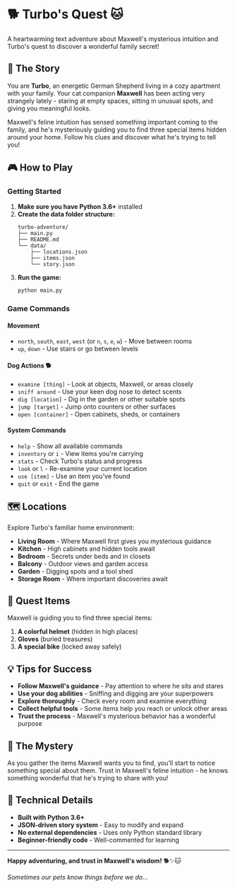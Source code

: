 # 🐕 Turbo's Quest 🐱

A heartwarming text adventure about Maxwell's mysterious intuition and Turbo's quest to discover a wonderful family secret!

## 🎯 The Story

You are **Turbo**, an energetic German Shepherd living in a cozy apartment with your family. Your cat companion **Maxwell** has been acting very strangely lately - staring at empty spaces, sitting in unusual spots, and giving you meaningful looks. 

Maxwell's feline intuition has sensed something important coming to the family, and he's mysteriously guiding you to find three special items hidden around your home. Follow his clues and discover what he's trying to tell you!

## 🎮 How to Play

### Getting Started

1. **Make sure you have Python 3.6+** installed
2. **Create the data folder structure:**
   ```
   turbo-adventure/
   ├── main.py
   ├── README.md
   └── data/
       ├── locations.json
       ├── items.json
       └── story.json
   ```
3. **Run the game:**
   ```bash
   python main.py
   ```

### Game Commands

#### Movement
- `north`, `south`, `east`, `west` (or `n`, `s`, `e`, `w`) - Move between rooms
- `up`, `down` - Use stairs or go between levels

#### Dog Actions 🐕
- `examine [thing]` - Look at objects, Maxwell, or areas closely
- `sniff around` - Use your keen dog nose to detect scents
- `dig [location]` - Dig in the garden or other suitable spots
- `jump [target]` - Jump onto counters or other surfaces
- `open [container]` - Open cabinets, sheds, or containers

#### System Commands
- `help` - Show all available commands
- `inventory` or `i` - View items you're carrying
- `stats` - Check Turbo's status and progress
- `look` or `l` - Re-examine your current location
- `use [item]` - Use an item you've found
- `quit` or `exit` - End the game

## 🗺️ Locations

Explore Turbo's familiar home environment:
- **Living Room** - Where Maxwell first gives you mysterious guidance
- **Kitchen** - High cabinets and hidden tools await
- **Bedroom** - Secrets under beds and in closets
- **Balcony** - Outdoor views and garden access
- **Garden** - Digging spots and a tool shed
- **Storage Room** - Where important discoveries await

## 🎾 Quest Items

Maxwell is guiding you to find three special items:
1. **A colorful helmet** (hidden in high places)
2. **Gloves** (buried treasures)
3. **A special bike** (locked away safely)

## 💡 Tips for Success

- **Follow Maxwell's guidance** - Pay attention to where he sits and stares
- **Use your dog abilities** - Sniffing and digging are your superpowers
- **Explore thoroughly** - Check every room and examine everything
- **Collect helpful tools** - Some items help you reach or unlock other areas
- **Trust the process** - Maxwell's mysterious behavior has a wonderful purpose

## 🎯 The Mystery

As you gather the items Maxwell wants you to find, you'll start to notice something special about them. Trust in Maxwell's feline intuition - he knows something wonderful that he's trying to share with you!

## 📝 Technical Details

- **Built with Python 3.6+**
- **JSON-driven story system** - Easy to modify and expand
- **No external dependencies** - Uses only Python standard library
- **Beginner-friendly code** - Well-commented for learning

---

**Happy adventuring, and trust in Maxwell's wisdom!** 🐕✨🐱

*Sometimes our pets know things before we do...*